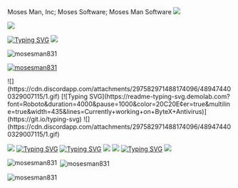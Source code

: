 Moses Man, Inc; Moses Software; Moses Man Software
![](https://cdn.discordapp.com/attachments/297582971488174096/489474400329007115/1.gif)

![](https://komarev.com/ghpvc/?username=mosesman831&label=Profile+Views+of+Moses+Man)

[![Typing SVG](https://readme-typing-svg.demolab.com?font=Roboto&duration=4000&pause=1000&color=20C20E&center=true&multiline=true&width=435&lines=Hi+%F0%9F%91%8B%2C+I'm+Moses;A+cybersecurity+software+developer+from+Hong+Kong)](https://github.com/mosesman831)
![](https://cdn.discordapp.com/attachments/297582971488174096/489474400329007115/1.gif)
<p align="left"> <img src="https://komarev.com/ghpvc/?username=mosesman831&label=Profile%20views&color=0e75b6&style=flat" alt="mosesman831" /> </p>

<p align="left"> <a href="https://github.com/ryo-ma/github-profile-trophy"><img src="https://github-profile-trophy.vercel.app/?username=mosesman831" alt="mosesman831" /></a> </p>
![](https://cdn.discordapp.com/attachments/297582971488174096/489474400329007115/1.gif)
[![Typing SVG](https://readme-typing-svg.demolab.com?font=Roboto&duration=4000&pause=1000&color=20C20E&center=true&multiline=true&width=435&lines=Currently+working+on+ByteX+Antivirus)](https://git.io/typing-svg)
![](https://cdn.discordapp.com/attachments/297582971488174096/489474400329007115/1.gif)

![](https://cdn.discordapp.com/attachments/297582971488174096/489474400329007115/1.gif)
[![Typing SVG](https://readme-typing-svg.demolab.com?font=Roboto&duration=2000&pause=5000&color=20C20E&center=true&width=435&lines=Languages%3A)](https://git.io/typing-svg)
[![Typing SVG](https://readme-typing-svg.demolab.com?font=Roboto&duration=500&pause=100&color=20C20E&center=true&width=435&lines=HTML;CSS;JavaScript;Python;TypeScript;C%23;VB.net;Java)](https://git.io/typing-svg)
![](https://cdn.discordapp.com/attachments/297582971488174096/489474400329007115/1.gif)
![](https://cdn.discordapp.com/attachments/297582971488174096/489474400329007115/1.gif)
[![Typing SVG](https://readme-typing-svg.demolab.com?font=Roboto&duration=2000&pause=1000&color=20C20E&center=true&width=435&lines=Skills%3A;Full+Stack+Developer;Backend;Frontend)](https://git.io/typing-svg)
![](https://cdn.discordapp.com/attachments/297582971488174096/489474400329007115/1.gif)
<p><img align="left" src="https://github-readme-stats.vercel.app/api/top-langs?username=mosesman831&show_icons=true&locale=en&layout=compact" alt="mosesman831" /></p>

<p>&nbsp;<img align="center" src="https://github-readme-stats.vercel.app/api?username=mosesman831&show_icons=true&locale=en" alt="mosesman831" /></p>

<p><img align="center" src="https://github-readme-streak-stats.herokuapp.com/?user=mosesman831&" alt="mosesman831" /></p>
